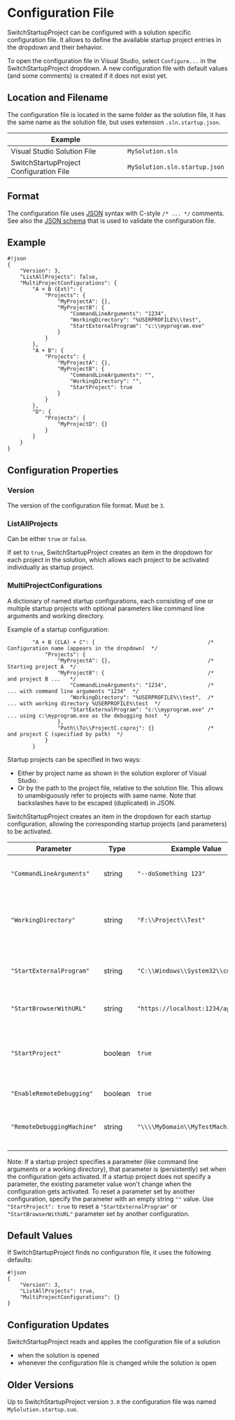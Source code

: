 # Configuration File

SwitchStartupProject can be configured with a solution specific configuration file.
It allows to define the available startup project entries in the dropdown and their behavior.

To open the configuration file in Visual Studio, select `Configure...` in the SwitchStartupProject dropdown.
A new configuration file with default values (and some comments) is created if it does not exist yet.

## Location and Filename

The configuration file is located in the same folder as the solution file, it has the same name as the solution file, but uses extension `.sln.startup.json`.

| Example | |
| --- | --- |
| Visual Studio Solution File | `MySolution.sln` |
| SwitchStartupProject Configuration File | `MySolution.sln.startup.json` |

## Format

The configuration file uses [JSON](http://json.org/) syntax with C-style `/* ... */` comments.
See also the [JSON schema](https://bitbucket.org/thirteen/switchstartupproject/src/tip/SwitchStartupProject/Configuration/ConfigurationSchema.json) that is used to validate the configuration file.

## Example

```
#!json
{
    "Version": 3,
    "ListAllProjects": false,
    "MultiProjectConfigurations": {
        "A + B (Ext)": {
            "Projects": {
                "MyProjectA": {},
                "MyProjectB": {
                    "CommandLineArguments": "1234",
                    "WorkingDirectory": "%USERPROFILE%\\test",
                    "StartExternalProgram": "c:\\myprogram.exe"
                }
            }
        },
        "A + B": {
            "Projects": {
                "MyProjectA": {},
                "MyProjectB": {
                    "CommandLineArguments": "",
                    "WorkingDirectory": "",
                    "StartProject": true
                }
            }
        },
        "D": {
            "Projects": {
                "MyProjectD": {}
            }
        }
    }
}
```

## Configuration Properties

### Version
The version of the configuration file format. Must be `3`.

### ListAllProjects
Can be either `true` or `false`.

If set to `true`, SwitchStartupProject creates an item in the dropdown for each project in the solution, which allows each project to be activated individually as startup project.

### MultiProjectConfigurations
A dictionary of named startup configurations, each consisting of one or multiple startup projects with optional parameters like command line arguments and working directory.

Example of a startup configuration:
```
        "A + B (CLA) + C": {                                    /*  Configuration name (appears in the dropdown)  */
            "Projects": {
                "MyProjectA": {},                               /*  Starting project A  */
                "MyProjectB": {                                 /*  and project B ...   */
                    "CommandLineArguments": "1234",             /*  ... with command line arguments "1234"  */
                    "WorkingDirectory": "%USERPROFILE%\\test",  /*  ... with working directory %USERPROFILE%\test  */
                    "StartExternalProgram": "c:\\myprogram.exe" /*  ... using c:\myprogram.exe as the debugging host  */
                },
                "Path\\To\\ProjectC.csproj": {}                 /*  and project C (specified by path)  */
            }
        }
```
Startup projects can be specified in two ways:

* Either by project name as shown in the solution explorer of Visual Studio.
* Or by the path to the project file, relative to the solution file. This allows to unambiguously refer to projects with same name. Note that backslashes have to be escaped (duplicated) in JSON.

SwitchStartupProject creates an item in the dropdown for each startup configuration, allowing the corresponding startup projects (and parameters) to be activated.

| Parameter | Type | Example Value | Explanation |
| --- | --- | --- | --- |
| `"CommandLineArguments"` | string | `"--doSomething 123"` | Passes the given string as command line arguments to the started project/program |
| `"WorkingDirectory"` | string | `"F:\\Project\\Test"` | Starts the project/program in the given working directory. Remember to escape (double) backslashes. |
| `"StartExternalProgram"` | string | `"C:\\Windows\\System32\\cmd.exe"`| Starts the specified program instead of the project. Remember to escape (double) backslashes. |
| `"StartBrowserWithURL"` | string | `"https://localhost:1234/api/test"` | Starts the default browser and opens the given URL. |
| `"StartProject"` | boolean | `true` | Starts the project. (Resets a `"StartExternalProgram"` or `"StartBrowserWithURL"` parameter specified in another configuration.) |
| `"EnableRemoteDebugging"` | boolean | `true` | Use remote machine for debugging. |
| `"RemoteDebuggingMachine"` | string | `"\\\\MyDomain\\MyTestMachine"` | Specify the machine name used for remote debugging. Remember to escape (double) backslashes. |

Note:
If a startup project specifies a parameter (like command line arguments or a working directory), that parameter is (persistently) set when the configuration gets activated.
If a startup project does not specify a parameter, the existing parameter value won't change when the configuration gets activated.
To reset a parameter set by another configuration, specify the parameter with an empty string `""` value.
Use `"StartProject": true` to reset a `"StartExternalProgram"` or `"StartBrowserWithURL"` parameter set by another configuration.

## Default Values

If SwitchStartupProject finds no configuration file, it uses the following defaults:

```
#!json
{
    "Version": 3,
    "ListAllProjects": true,
    "MultiProjectConfigurations": {}
}
```

## Configuration Updates

SwitchStartupProject reads and applies the configuration file of a solution

* when the solution is opened
* whenever the configuration file is changed while the solution is open

## Older Versions

Up to SwitchStartupProject version `3.0` the configuration file was named `MySolution.startup.suo`.
